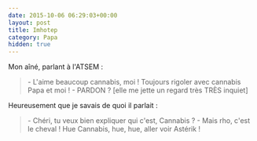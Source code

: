 ```yaml
---
date: 2015-10-06 06:29:03+00:00
layout: post
title: Imhotep
category: Papa
hidden: true
---
```


Mon aîné, parlant à l'ATSEM :

> \- L'aime beaucoup cannabis, moi ! Toujours rigoler avec cannabis Papa et moi !
> \- PARDON ? [elle me jette un regard très TRÈS inquiet]

Heureusement que je savais de quoi il parlait :

> \- Chéri, tu veux bien expliquer qui c'est, Cannabis ?
> \- Mais rho, c'est le cheval ! Hue Cannabis, hue, hue, aller voir Astérik !

